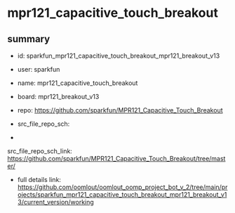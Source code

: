# mpr121_capacitive_touch_breakout
 
## summary 
* id: sparkfun_mpr121_capacitive_touch_breakout_mpr121_breakout_v13
* user: sparkfun
* name: mpr121_capacitive_touch_breakout
* board: mpr121_breakout_v13
* repo: https://github.com/sparkfun/MPR121_Capacitive_Touch_Breakout



* src_file_repo_sch: 
*
 src_file_repo_sch_link: https://github.com/sparkfun/MPR121_Capacitive_Touch_Breakout/tree/master/
* full details link: https://github.com/oomlout/oomlout_oomp_project_bot_v_2/tree/main/projects/sparkfun_mpr121_capacitive_touch_breakout_mpr121_breakout_v13/current_version/working  






